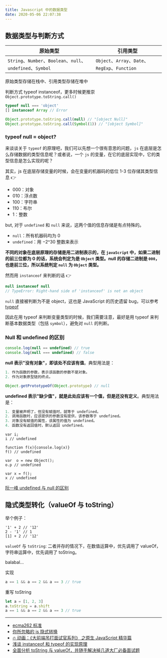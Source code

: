 ```yaml
---
title: Javascript 中的数据类型
date: 2020-05-06 22:07:38
---
```


## 数据类型与判断方式

| 原始类型                                                     | 引用类型                                        |
| ------------------------------------------------------------ | ----------------------------------------------- |
| `String`、`Number`、`Boolean`、`null`、`undefined`、`Symbol` | `Object`、`Array`、`Date`、`RegExp`、`Function` |

原始类型存储在栈中、引用类型存储在堆中

判断方式 typeof instanceof，更多时候更推崇 `Object.prototype.toString.call()`

```js
typeof null === 'object'
[] instanceof Array // Error

Object.prototype.toString.call(null) // "[object Null]"
Object.prototype.toString.call(Symbol(1)) // "[object Symbol]"
```

### typeof null = object?

来谈谈关于 `typeof` 的原理吧，我们可以先想一个很有意思的问题，`js` 在底层是怎么存储数据的类型信息呢？或者说，一个 `js` 的变量，在它的底层实现中，它的类型信息是怎么实现的呢？

其实，js 在底层存储变量的时候，会在变量的机器码的低位 1-3 位存储其类型信息 👉

- 000：对象
- 010：浮点数
- 100：字符串
- 110：布尔
- 1：整数

but, 对于 `undefined` 和 `null` 来说，这两个值的信息存储是有点特殊的。

- `null`：所有机器码均为 0
- `undefined`：用 −2^30 整数来表示

**不同的对象在底层原理的存储是用二进制表示的，在 `javaScript` 中，如果二进制的前三位都为 0 的话，系统会判定为是 `Object` 类型。null 的存储二进制是 `000`，也是前三位，所以系统判定 `null` 为 `Object` 类型。**

然而用 `instanceof` 来判断的话 👉

```js
null instanceof null
// TypeError: Right-hand side of 'instanceof' is not an object
```

`null` 直接被判断为不是 object，这也是 JavaScript 的历史遗留 bug，可以参考[typeof](https://developer.mozilla.org/zh-CN/docs/Web/JavaScript/Reference/Operators/typeof)

因此在用 typeof 来判断变量类型的时候，我们需要注意，最好是用 typeof 来判断基本数据类型（包括 `symbol`），避免对 `null` 的判断。

### Null 和 undefined 的区别

```js
console.log(null == undefined) // true
console.log(null === undefined) // false
```

**null 表示"没有对象"，即该处不应该有值**。典型用法是：

```js
1. 作为函数的参数，表示该函数的参数不是对象。
2. 作为对象原型链的终点。

Object.getPrototypeOf(Object.prototype) // null
```

**undefined 表示"缺少值"，就是此处应该有一个值，但是还没有定义**。典型用法是：

```js
1. 变量被声明了，但没有赋值时，就等于 undefined。
2. 调用函数时，应该提供的参数没有提供，该参数等于 undefined。
3. 对象没有赋值的属性，该属性的值为 undefined。
4. 函数没有返回值时，默认返回 undefined。
```

```JS
var i;
i // undefined

function f(x){console.log(x)}
f() // undefined

var  o = new Object();
o.p // undefined

var x = f();
x // undefined
```

[阮一峰 undefined 与 null 的区别](http://www.ruanyifeng.com/blog/2014/03/undefined-vs-null.html)

## 隐式类型转化（valueOf 与 toString）

举个例子：

```JS
'1' + 2 // '12'
2 - '1' // 1
[1] + 2 // '12'
```

`valueOf` 与 `toString`: 二者并存的情况下，在数值运算中，优先调用了 valueOf，字符串运算中，优先调用了 toString。

balabal...

实现

```js
a == 1 && a == 2 && a == 3 // true
```

重写 toString

```js
let a = [1, 2, 3]
a.toString = a.shift
a == 1 && a == 2 && a == 3 // true
```

---

- [ecma262 标准](https://tc39.es/ecma262/#sec-ordinarytoprimitive)
- [你所忽略的 js 隐式转换](https://juejin.im/post/6844903557968166926)
- [🔥 动画：《大前端吊打面试官系列》 之原生 JavaScript 精华篇](https://juejin.im/post/5e34d19de51d4558864b1d1f)
- [浅谈 instanceof 和 typeof 的实现原理](https://juejin.im/post/5b0b9b9051882515773ae714)
- [全面分析 toString 与 valueOf，并随手解决掉几道大厂必备面试题](https://juejin.im/post/6873215243804213262)
